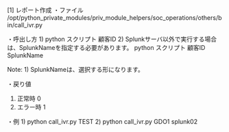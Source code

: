 [1] レポート作成
・ファイル
/opt/python_private_modules/priv_module_helpers/soc_operations/others/bin/call_ivr.py

・呼出し方
1) 
python スクリプト 顧客ID 
2) Splunkサーバ以外で実行する場合は、SplunkNameを指定する必要があります。
python スクリプト 顧客ID SplunkName

Note:
1)
SplunkNameは、選択する形になります。

・戻り値
1) 正常時
0
2) エラー時
1

・例
1)
python call_ivr.py TEST
2)
python call_ivr.py GDO1 splunk02

